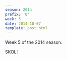 ```yaml
---
season: 2014
prefix: '0'
week: 5
date: 2014-10-07
template: post.html
---
```


Week 5 of the 2014 season.

SKOL!

